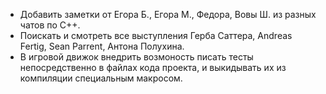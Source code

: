 - Добавить заметки от Егора Б., Егора М., Федора, Вовы Ш. из разных чатов по С++.
- Поискать и смотреть все выступления Герба Саттера, Andreas Fertig, Sean Parrent, Антона Полухина.
- В игровой движок внедрить возмоность писать тесты непосредственно в файлах кода проекта, и выкидывать их из компиляции специальным макросом.
